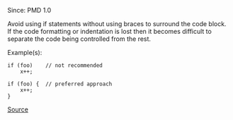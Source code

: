 Since: PMD 1.0

Avoid using if statements without using braces to surround the code block. If the code 
formatting or indentation is lost then it becomes difficult to separate the code being
controlled from the rest.

Example(s):
```
if (foo)	// not recommended
	x++;

if (foo) {	// preferred approach
	x++;
}
```

[Source](https://pmd.github.io/pmd-5.6.1/pmd-java/rules/java/braces.html#IfStmtsMustUseBraces)
